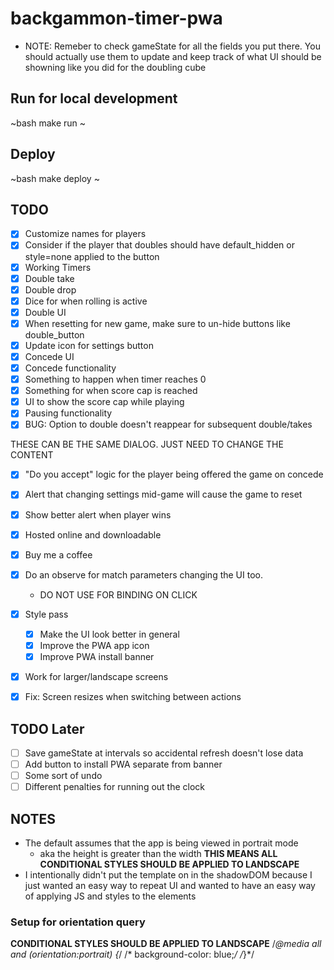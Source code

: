 # backgammon-timer-pwa

- NOTE: Remeber to check gameState for all the fields you put there. You should actually
  use them to update and keep track of what UI should be showning like you did for the
  doubling cube

## Run for local development
~bash
  make run
~

## Deploy
~bash
  make deploy
~


## TODO
- [X] Customize names for players
- [X] Consider if the player that doubles should have default_hidden or style=none applied to the button
- [X] Working Timers
- [X] Double take
- [X] Double drop
- [X] Dice for when rolling is active
- [X] Double UI
- [X] When resetting for new game, make sure to un-hide buttons like double_button
- [X] Update icon for settings button
- [X] Concede UI
- [X] Concede functionality
- [X] Something to happen when timer reaches 0
- [X] Something for when score cap is reached
- [X] UI to show the score cap while playing
- [X] Pausing functionality
- [X] BUG: Option to double doesn't reappear for subsequent double/takes

THESE CAN BE THE SAME DIALOG. JUST NEED TO CHANGE THE CONTENT
- [X] "Do you accept" logic for the player being offered the game on concede
- [X] Alert that changing settings mid-game will cause the game to reset
- [X] Show better alert when player wins

- [X] Hosted online and downloadable
- [X] Buy me a coffee
- [X] Do an observe for match parameters changing the UI too.
  - DO NOT USE FOR BINDING ON CLICK
- [X] Style pass
    - [X] Make the UI look better in general
    - [X] Improve the PWA app icon
    - [X] Improve PWA install banner
- [X] Work for larger/landscape screens
- [X] Fix: Screen resizes when switching between actions

## TODO Later
- [ ] Save gameState at intervals so accidental refresh doesn't lose data
- [ ] Add button to install PWA separate from banner
- [ ] Some sort of undo
- [ ] Different penalties for running out the clock

## NOTES
- The default assumes that the app is being viewed in portrait mode
  - aka the height is greater than the width
  **THIS MEANS ALL CONDITIONAL STYLES SHOULD BE APPLIED TO LANDSCAPE**
- I intentionally didn't put the template on in the shadowDOM because I just wanted an easy way to repeat UI and wanted to have an easy way of applying JS and styles to the elements


### Setup for orientation query
**CONDITIONAL STYLES SHOULD BE APPLIED TO LANDSCAPE**
/*@media all and (orientation:portrait) {*/
/*	background-color: blue;*/
/*}*/
